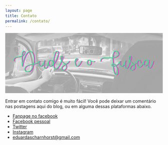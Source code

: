 ```yaml
---
layout: page
title: Contato
permalink: /contato/
---
```


![Imagem da página de contato](/assets/images/capaFacebook.jpg)

Entrar em contato comigo é muito fácil! Você pode deixar um comentário nas postagens aqui do blog, ou em alguma dessas plataformas abaixo.

  - [Fanpage no facebook](https://www.facebook.com/dudseofusca/)
  - [Facebook pessoal](https://www.facebook.com/dudssacarrosti)
  - [Twitter](https://twitter.com/dudssacarrosti)
  - [Instagram](https://www.instagram.com/dudssacarrosti/)
  - <eduardascharnhorst@gmail.com>

